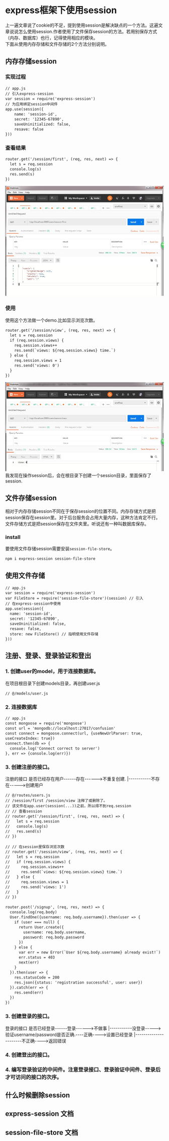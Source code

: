 # express框架下使用session

上一遍文章说了cookie的不足，提到使用session是解决缺点的一个方法。这遍文章说说怎么使用session.作者使用了文件保存session的方法。若用别保存方式（内存、数据库）也行，记得使用相应的模块。  
下面从使用内存存储和文件存储的2个方法分别说明。  

## 内存存储session

### 实现过程

    // app.js
    // 引入express-session
    var session = require('express-session')
    // 为应用绑定session中间件
    app.use(session({
        name: 'session-id',
        secret: '12345-67890',
        saveUninitialized: false,
        resave: false
    }))

### 查看结果

    router.get('/session/first', (req, res, next) => {
      let s = req.session
      console.log(s)
      res.send(s)
    })

![](../image/node/session0.jpg)

### 使用

使用这个方法做一个demo.比如显示浏览次数。

    router.get('/session/view', (req, res, next) => {
      let s = req.session
      if (req.session.views) {
        req.session.views++
        res.send(`views: ${req.session.views} time.`)
      } else {
        req.session.views = 1
        res.send('views: 0')
      }
    })

![](../image/node/session1.jpg)  
我发现在操作session后，会在根目录下创建一个session目录，里面保存了session.

## 文件存储session

相对于内存存储session不同在于保存session的位置不同。内存存储方式是把session保存在session里。对于后台服务会占用大量内存，这种方法肯定不行。文件存储方式是把session保存在文件夹里。听说还有一种叫数据库保存。

### install

要使用文件存储session需要安装`session-file-store`。

    npm i express-session session-file-store

## 使用文件存储

    // app.js
    var session = require('express-session')
    var FileStore = require('session-file-store')(session) // 引入 
    // 在express-session中使用
    app.use(session({
      name: 'session-id',
      secret: '12345-67890',
      saveUninitialized: false,
      resave: false,
      store: new FileStore() // 指明使用文件存储
    }))

## 注册、登录、登录验证和登出

### 1. 创建user的model，用于连接数据库。

在项目根目录下创建models目录，再创建user.js

    // @/models/user.js

### 2. 连接数据库

    // app.js
    const mongoose = require('mongoose')
    const url = 'mongodb://localhost:27017/confusion'
    const connect = mongoose.connect(url, {useNewUrlParser: true, useCreateIndex: true})
    connect.then(db => {
      console.log('Connect correct to server')
    }, err => {console.log(err)})

### 3. 创建注册的接口。

注册的接口
    是否已经存在用户------存在------>不重复创建.
            |-----------不存在----->创建用户

    // @/routes/users.js
    // /session/first /session/view 注释了或删除了。
    // 该文件在app.user(session(...))之前，所以得不到req.session
    // // 查看session
    // router.get('/session/first', (req, res, next) => {
    //   let s = req.session
    //   console.log(s)
    //   res.send(s)
    // })

    // // 在session里保存浏览次数
    // router.get('/session/view', (req, res, next) => {
    //   let s = req.session
    //   if (req.session.views) {
    //     req.session.views++
    //     res.send(`views: ${req.session.views} time.`)
    //   } else {
    //     req.session.views = 1
    //     res.send('views: 1')
    //   }
    // })

    router.post('/signup', (req, res, next) => {
      console.log(req.body)
      User.findOne({username: req.body.username}).then(user => {
        if (user === null) {
          return User.create({
            username: req.body.username,
            password: req.body.password
          })
        } else {
          var err = new Error(`User ${req.body.username} already exist!`)
          err.status = 403
          next(err)
        }
      }).then(user => {
        res.statusCode = 200
        res.json({status: 'registration successful', user: user})
      }).catch(err => {
        res.send(err)
      })
    })

### 3. 创建登录的接口。

登录的接口
    是否已经登录------登录------>不做事
        |-----------没登录----->验证username/password是否正确.----正确---->设置已经登录
                                        |----------------------不正确---->返回错误

### 4. 创建登出的接口。



### 4. 编写登录验证的中间件。注意登录接口、登录验证中间件、登录后才可访问的接口的次序。










## 什么时候删除session

## express-session 文档
## session-file-store 文档

